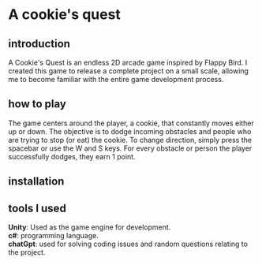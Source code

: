 # A cookie's quest
## introduction
A Cookie's Quest is an endless 2D arcade game inspired by Flappy Bird. I created this game to release a complete project on a small scale, allowing me to become familiar with the entire game development process.
## how to play
The game centers around the player, a cookie, that constantly moves either up or down. The objective is to dodge incoming obstacles and people who are trying to stop (or eat) the cookie.
To change direction, simply press the spacebar or use the W and S keys. For every obstacle or person the player successfully dodges, they earn 1 point.

## installation
## tools I used
 **Unity**: Used as the game engine for development.  
 **c#**: programming language.  
 **chatGpt**: used for solving coding issues and random questions relating to the project.
 
